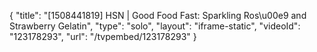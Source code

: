 {
    "title": "[1508441819] HSN | Good Food Fast: Sparkling Ros\u00e9 and Strawberry Gelatin",
    "type": "solo",
    "layout": "iframe-static",
    "videoId": "123178293",
    "url": "\/tvpembed\/123178293"
}